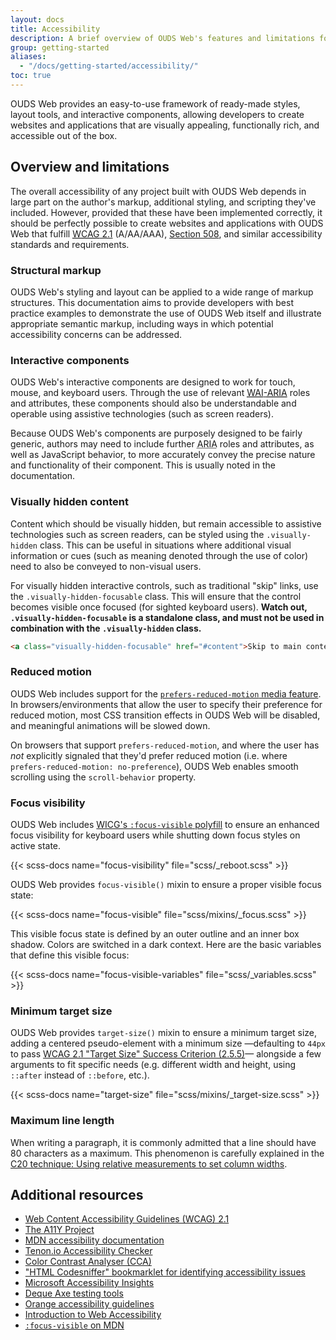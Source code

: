 ```yaml
---
layout: docs
title: Accessibility
description: A brief overview of OUDS Web's features and limitations for the creation of accessible content.
group: getting-started
aliases:
  - "/docs/getting-started/accessibility/"
toc: true
---
```


OUDS Web provides an easy-to-use framework of ready-made styles, layout tools, and interactive components, allowing developers to create websites and applications that are visually appealing, functionally rich, and accessible out of the box.

## Overview and limitations

The overall accessibility of any project built with OUDS Web depends in large part on the author's markup, additional styling, and scripting they've included. However, provided that these have been implemented correctly, it should be perfectly possible to create websites and applications with OUDS Web that fulfill [<abbr title="Web Content Accessibility Guidelines">WCAG</abbr> 2.1](https://www.w3.org/TR/WCAG/) (A/AA/AAA), [Section 508](https://www.section508.gov/), and similar accessibility standards and requirements.

### Structural markup

OUDS Web's styling and layout can be applied to a wide range of markup structures. This documentation aims to provide developers with best practice examples to demonstrate the use of OUDS Web itself and illustrate appropriate semantic markup, including ways in which potential accessibility concerns can be addressed.

### Interactive components

OUDS Web's interactive components<!--—such as modal dialogs, dropdown menus, and custom tooltips—--> are designed to work for touch, mouse, and keyboard users. Through the use of relevant [<abbr title="Web Accessibility Initiative">WAI</abbr>-<abbr title="Accessible Rich Internet Applications">ARIA</abbr>](https://www.w3.org/WAI/standards-guidelines/aria/) roles and attributes, these components should also be understandable and operable using assistive technologies (such as screen readers).

Because OUDS Web's components are purposely designed to be fairly generic, authors may need to include further <abbr title="Accessible Rich Internet Applications">ARIA</abbr> roles and attributes, as well as JavaScript behavior, to more accurately convey the precise nature and functionality of their component. This is usually noted in the documentation.

<!-- TODO LM: ### Color contrast

Some combinations of colors that currently make up OUDS Web's default palette—used throughout the framework for things such as button variations, alert variations, form validation indicators—may lead to *insufficient* color contrast (below the recommended [WCAG 2.1 text color contrast ratio of 4.5:1](https://www.w3.org/TR/WCAG/#contrast-minimum) and the [WCAG 2.1 non-text color contrast ratio of 3:1](https://www.w3.org/TR/WCAG21/#non-text-contrast)), particularly when used against a light background.

Unlike Bootstrap, in OUDS Web **contrasts are locked to ensure they meet [WCAG 2.1 accessibility standards for color contrast](https://www.w3.org/TR/WCAG21/#contrast-minimum)** when using [`.text-*`]({{< docsref "/utilities/colors" >}}) and [`.bg-*` utilities]({{< docsref "/utilities/background" >}}), by defining `color` and `background-color` altogether. Please refer to [our theme colors]({{< docsref "/customize/color-palette" >}}) to have a full preview of OUDS Web color palette’s reached WCAG level.-->

### Visually hidden content

Content which should be visually hidden, but remain accessible to assistive technologies such as screen readers, can be styled using the `.visually-hidden` class. This can be useful in situations where additional visual information or cues (such as meaning denoted through the use of color) need to also be conveyed to non-visual users.

<!--```html
<p class="text-danger">
  <span class="visually-hidden">Danger: </span>
  This action is not reversible
</p>
```-->

For visually hidden interactive controls, such as traditional "skip" links, use the `.visually-hidden-focusable` class. This will ensure that the control becomes visible once focused (for sighted keyboard users). **Watch out, `.visually-hidden-focusable` is a standalone class, and must not be used in combination with the `.visually-hidden` class.**

```html
<a class="visually-hidden-focusable" href="#content">Skip to main content</a>
```

### Reduced motion

OUDS Web includes support for the [`prefers-reduced-motion` media feature](https://www.w3.org/TR/mediaqueries-5/#prefers-reduced-motion). In browsers/environments that allow the user to specify their preference for reduced motion, most CSS transition effects in OUDS Web<!-- (for instance, when a modal dialog is opened or closed, or the sliding animation in carousels)--> will be disabled, and meaningful animations <!--(such as spinners) -->will be slowed down.

On browsers that support `prefers-reduced-motion`, and where the user has *not* explicitly signaled that they'd prefer reduced motion (i.e. where `prefers-reduced-motion: no-preference`), OUDS Web enables smooth scrolling using the `scroll-behavior` property.

### Focus visibility

OUDS Web includes [WICG's `:focus-visible` polyfill](https://github.com/WICG/focus-visible) to ensure an enhanced focus visibility for keyboard users while shutting down focus styles on active state.

{{< scss-docs name="focus-visibility" file="scss/_reboot.scss" >}}

OUDS Web provides `focus-visible()` mixin to ensure a proper visible focus state:

{{< scss-docs name="focus-visible" file="scss/mixins/_focus.scss" >}}

This visible focus state is defined by an outer outline and an inner box shadow. Colors are switched in a dark context. Here are the basic variables that define this visible focus:

{{< scss-docs name="focus-visible-variables" file="scss/_variables.scss" >}}

<!--Each component then specifies its own visible focus style when needed, for example [carousels]({{< docsref "/components/carousel#with-indicators" >}}).

{{< scss-docs name="focus-visible-carousel" file="scss/_carousel.scss" >}}-->

<!--#### Under a fixed header

When using a fixed (or sticky) header, tabbing backward often hides focused element under the header. OUDS Web sets `scroll-padding-top` property for such case. This feature is configurable in two ways:

1. `$scroll-offset-top` variable defines the offset,
2. and [`$enable-fixed-header` allows to drop this rule]({{< docsref "/customize/options" >}}) if you don't use a fixed header.

{{< scss-docs name="scroll-offset" file="scss/_reboot.scss" >}}-->

### Minimum target size

OUDS Web provides `target-size()` mixin to ensure a minimum target size, adding a centered pseudo-element with a minimum size —defaulting to `44px` to pass [WCAG 2.1 "Target Size" Success Criterion (2.5.5)](https://www.w3.org/WAI/WCAG21/Understanding/target-size.html)— alongside a few arguments to fit specific needs (e.g. different width and height, using `::after` instead of `::before`, etc.).

{{< scss-docs name="target-size" file="scss/mixins/_target-size.scss" >}}

### Maximum line length

When writing a paragraph, it is commonly admitted that a line should have 80 characters as a maximum. This phenomenon is carefully explained in the [C20 technique: Using relative measurements to set column widths](https://www.w3.org/TR/2016/NOTE-WCAG20-TECHS-20161007/C20).

<!--For more information, please [read text utilities]({{< docsref "/utilities/text#line-length" >}}).-->

## Additional resources

- [Web Content Accessibility Guidelines (WCAG) 2.1](https://www.w3.org/TR/WCAG/)
- [The A11Y Project](https://www.a11yproject.com/)
- [MDN accessibility documentation](https://developer.mozilla.org/en-US/docs/Web/Accessibility)
- [Tenon.io Accessibility Checker](https://tenon.io/)
- [Color Contrast Analyser (CCA)](https://www.tpgi.com/color-contrast-checker/)
- ["HTML Codesniffer" bookmarklet for identifying accessibility issues](https://github.com/squizlabs/HTML_CodeSniffer)
- [Microsoft Accessibility Insights](https://accessibilityinsights.io/)
- [Deque Axe testing tools](https://www.deque.com/axe/)
- [Orange accessibility guidelines](http://a11y-guidelines.orange.com/en/)
- [Introduction to Web Accessibility](https://www.w3.org/WAI/fundamentals/accessibility-intro/)
- [`:focus-visible` on MDN](https://developer.mozilla.org/en-US/docs/Web/CSS/:focus-visible)

